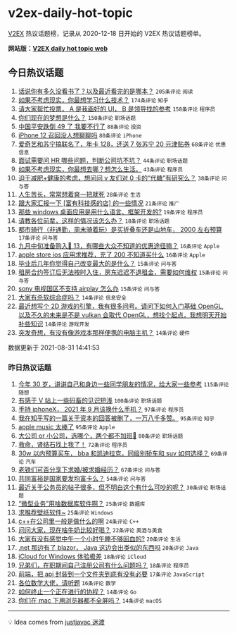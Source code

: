# v2ex-daily-hot-topic

[V2EX](https://www.v2ex.com/) 热议话题榜，记录从 2020-12-18 日开始的 V2EX 热议话题榜单。

**网站版：[V2EX daily hot topic web](https://boojack.github.io/v2ex-daily-hot-topic-web/)**

## 今日热议话题

<!-- TODAY BEGIN -->

1. [话说你有多久没看书了？以及最近看完的是哪本？](https://www.v2ex.com/t/798973) `205条评论` `阅读`
1. [如果不考虑现实，你最想学习什么技术？](https://www.v2ex.com/t/799024) `174条评论` `知乎`
1. [请大家帮忙投票， A 是我画好的 UI， B 是领导找的参考](https://www.v2ex.com/t/799039) `158条评论` `程序员`
1. [你们现在的梦想是什么？](https://www.v2ex.com/t/798978) `150条评论` `职场话题`
1. [中国平安跌倒 49 了 我要不行了](https://www.v2ex.com/t/798999) `88条评论` `投资`
1. [iPhone 12 召回没人想聊聊吗](https://www.v2ex.com/t/798974) `80条评论` `iPhone`
1. [爱奇艺和苏宁搞联名了，年卡 128，还送 7 张苏宁 20 元津贴券](https://www.v2ex.com/t/798965) `68条评论` `优惠信息`
1. [面试需要问 HR 哪些问题，判断公司坑不坑？](https://www.v2ex.com/t/798968) `44条评论` `职场话题`
1. [如果不考虑现实，你最想去哪？想怎么生活。](https://www.v2ex.com/t/799067) `43条评论` `程序员`
1. [迫于减肥+健康的考虑，想问问 v 友们对 0 卡的“代糖”有研究么？](https://www.v2ex.com/t/799006) `38条评论` `问与答`
1. [人生苦长，常常想着爽一把就死](https://www.v2ex.com/t/799089) `28条评论` `生活`
1. [跟大家汇报一下 [富有科技感的店] 的一些情况](https://www.v2ex.com/t/798971) `21条评论` `推广`
1. [那些 windows 桌面应用是用什么语言、框架开发的?](https://www.v2ex.com/t/799049) `19条评论` `程序员`
1. [请教各位前辈，这样的情况该怎么办？](https://www.v2ex.com/t/798963) `18条评论` `职场话题`
1. [都市骑行（非通勤，周末骑着玩）是买折叠车还是山地车， 2000 左右预算](https://www.v2ex.com/t/799043) `17条评论` `问与答`
1. [九月中旬准备购入🍎 13，有哪些大众不知道的优惠途径嘛？](https://www.v2ex.com/t/799103) `16条评论` `Apple`
1. [apple store ios 应用求推荐，充了 200 不知道买什么](https://www.v2ex.com/t/799086) `16条评论` `Apple`
1. [毕业后几年你觉得自己改变最大的是什么？](https://www.v2ex.com/t/799076) `15条评论` `问与答`
1. [租房合约签订后无法按时入住，房东迟迟不退租金，需要如何维权](https://www.v2ex.com/t/799028) `15条评论` `问与答`
1. [sony 电视国区不支持 airplay 怎么办](https://www.v2ex.com/t/799016) `15条评论` `问与答`
1. [大家有杀软综合症吗？](https://www.v2ex.com/t/799134) `14条评论` `信息安全`
1. [最近想写个 2D 游戏的引擎，我有很多问号。请问下如何入门基础 OpenGL, 以及不久的未来是不是 vulkan 会取代 OpenGL，想找个起点，我想明天开始补些知识](https://www.v2ex.com/t/799108) `14条评论` `游戏开发`
1. [突发奇想，有没有像游戏本那样便携的电脑主机？](https://www.v2ex.com/t/799104) `14条评论` `硬件`

数据更新于 2021-08-31 14:41:53

<!-- TODAY END -->

### 昨日热议话题

<!-- YESTERDAY BEGIN -->

1. [今年 30 岁，讲讲自己和身边一些同学朋友的情况，给大家一些参考](https://www.v2ex.com/t/798851) `115条评论` `随想`
1. [有感于 V 站上一些码畜的见识短浅](https://www.v2ex.com/t/798745) `100条评论` `职场话题`
1. [手持 iphoneX， 2021 年 9 月该换什么手机？](https://www.v2ex.com/t/798768) `97条评论` `程序员`
1. [我在知乎写的一篇关于资本的回答被删了，一万八千多赞。](https://www.v2ex.com/t/798772) `95条评论` `知乎`
1. [apple music 太棒了](https://www.v2ex.com/t/798790) `95条评论` `Apple`
1. [大公司 or 小公司，选哪个，两个都不加班🤣](https://www.v2ex.com/t/798789) `80条评论` `职场话题`
1. [救命，肾结石找上我了！](https://www.v2ex.com/t/798885) `72条评论` `程序员`
1. [30w 以内预算买车， bba 和凯迪拉克，同级别轿车和 suv 如何选择？](https://www.v2ex.com/t/798832) `69条评论` `汽车`
1. [老铁们可否分享下求婚/被求婚经历？](https://www.v2ex.com/t/798764) `67条评论` `问与答`
1. [共同富裕是国家要发均富卡么？](https://www.v2ex.com/t/798751) `54条评论` `问与答`
1. [最近关于公务员的帖子很多，但不明白这个有什么可吵的呢？](https://www.v2ex.com/t/798776) `30条评论` `职场话题`
1. [“微型业务”用啥数据库软件啊？](https://www.v2ex.com/t/798853) `25条评论` `数据库`
1. [求推荐壁纸软件~](https://www.v2ex.com/t/798741) `25条评论` `Windows`
1. [c++在公司里一般是做什么的啊](https://www.v2ex.com/t/798919) `24条评论` `C++`
1. [问问大家，现在啥牛奶比较好喝？](https://www.v2ex.com/t/798939) `22条评论` `美酒与美食`
1. [大家有没有感觉中午一个小时午睡不够回血的?](https://www.v2ex.com/t/798864) `20条评论` `生活`
1. [.net 那边有了 blazor， Java 这边会出类似的东西吗](https://www.v2ex.com/t/798779) `20条评论` `Java`
1. [iCloud for Windows 体验极差](https://www.v2ex.com/t/798923) `18条评论` `iCloud`
1. [兄弟们，在职期间自己注册公司有什么问题吗？](https://www.v2ex.com/t/798805) `18条评论` `程序员`
1. [前端，把 api 封装到一个文件夹到底有没有必要](https://www.v2ex.com/t/798770) `17条评论` `JavaScript`
1. [各位数学大佬，请听题](https://www.v2ex.com/t/798819) `16条评论` `数学`
1. [如何终止一个正在进行的协程？](https://www.v2ex.com/t/798857) `14条评论` `Go`
1. [你们在 mac 下用浏览器都不全屏吗？](https://www.v2ex.com/t/798836) `14条评论` `macOS`

<!-- YESTERDAY END -->

---

💡 Idea comes from [justjavac 迷渡](https://github.com/justjavac/)
